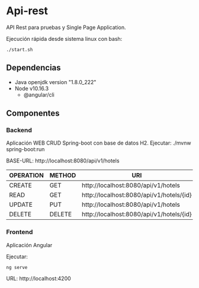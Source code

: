 # Api-rest

API Rest para pruebas y Single Page Application.

Ejecución rápida desde sistema linux con bash:

```./start.sh```

## Dependencias

 - Java openjdk version "1.8.0_222"
 - Node v10.16.3
    - @angular/cli

## Componentes

### Backend

Aplicación WEB CRUD Spring-boot con base de datos H2.
Ejecutar: ./mvnw spring-boot:run

BASE-URL:   http://localhost:8080/api/v1/hotels

|OPERATION|METHOD|URI|
|---|---|---|
|CREATE|GET|http://localhost:8080/api/v1/hotels|
|READ|GET|http://localhost:8080/api/v1/hotels/{id}|
|UPDATE|PUT|http://localhost:8080/api/v1/hotels|
|DELETE|DELETE|http://localhost:8080/api/v1/hotels/{id}|

### Frontend

Aplicación Angular

Ejecutar: 

```ng serve```

URL:   http://localhost:4200
